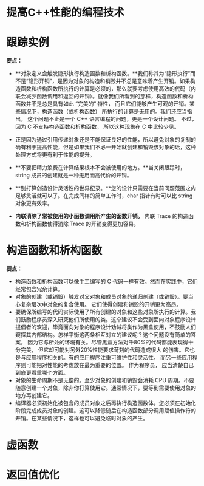 # 提高C++性能的编程技术

# 跟踪实例

**要点：**

- **对象定义会触发隐形执行构造函数和析构函数。**我们称其为“隐形执行”而不是“隐形开销”，是因为对象的构造和销毁并不总是意味着产生开销。如果构造函数和析构函数所执行的计算是必须的，那么就要考虑使用高效的代码（内联会减少函数调用和返回的开销）。就像我们所看到的那样，构造函数和析构函数并不是总是具有如此 “完美的“ 特性， 而且它们能够产生可观的开销。某些情况下，构造函数（或析构函数） 所执行的计算是无用的。我们还应当指出， 这个问题不止是一个 C++ 语言编程的问题，更是一个设计问题。 不过，因为 C 不支持构造函数和析构函数， 所以这种现象在 C 中比较少见。

- 正是因为通过引用传递对象还是不能保证良好的性能，所以避免对象的复制的确有利于提高性能，但是如果我们不必一开始就创建和销毁该对象的话，这种处理方式将更有利于性能的提升。
- **不要把精力浪费在计算结果根本不会被使用的地方。**当关闭跟踪时，string 成员的创建就是一种无用而高代价的开销。
- **别打算创造设计灵活性的世界纪录。**您的设计只需要在当前问题范围之内足够灵活就可以了。在完成同样的简单工作时，char 指针有时可以比 string 对象更有效率。
- **内联消除了常被使用的小函数调用所产生的函数开销。** 内联 Trace 的构造函数和析构函数使得消除 Trace 的开销变得更加容易。



# 构造函数和析构函数

**要点：**

- 构造函数和析构函数可以像手工编写的 C 代码一样有效。然而在实践中，它们经常包含冗余计算。
- 对象的创建（或销毁）触发对父对象和成员对象的递归创建（或销毁）。要当心复杂层次中对象的复合使用。 它们使得创建和销毁的开销更为高昂。
- 要确保所编写的代码实际使用了所有创建的对象和这些对象所执行的计算。我们鼓励程序员深入研究他们所使用的类。这个建议不会受到面向对象程序设计提倡者的欢迎，毕竟面向对象的程序设计劝诫将类作为黑盒使用，不鼓励人们窥探其内部结构。怎样平衡这两条相互对立的建议呢？这个问题没有简单的答案， 因为它与所处的环境有关。尽管黑盒方法对千80%的代码都能表现得十分完美， 但它却可能对另外20%性能要求苛刻的代码造成很大 的伤害。它也是与应用程序相关的。有的应用程序注重可维护性和灵活性， 而另一些应用程序则可能把对性能的考虑放在最为重要的位置。 作为程序员， 应当清楚自已到底更看重哪个方面。
- 对象的生命周期不是无偿的。至少对象的创建和销毁会消耗 CPU 周期。不要随意创建一个对象，除非你打算使用它。通常情况下，要等到需要使用对象的地方再创建它。
- 编译器必须初始化被包含的成员对象之后再执行构造函数体。您必须在初始化阶段完成成员对象的创建。这可以降低随后在构造函数部分调用赋值操作符的开销。在某些情况下，这样也可以避免临时对象的产生。



# 虚函数





# 返回值优化

